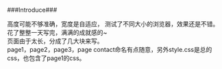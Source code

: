 ###Introduce###

高度可能不够准确，宽度是自适应，
测试了不同大小的浏览器，效果还是不错。
花了整整一天写完，满满的成就感的~<br>
页面由于太长，分成了几大块来写。
<br>
page1，page2，page3，page contact命名有点随意，另外style.css是总的css，也包含了page1的css。
